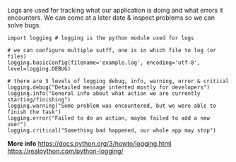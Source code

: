 Logs are used for tracking what our application is doing and what errors it encounters. We can come at a later date & inspect problems so we can solve bugs.

```
import logging # logging is the python module used for logs

# we can configure multiple sutff, one is in which file to log (or files)
logging.basicConfig(filename='example.log', encoding='utf-8', level=logging.DEBUG)

# there are 5 levels of logging debug, info, warning, error & critical
logging.debug("Detailed message intented mostly for developers")
logging.info("General info about what action we are currently starting/finishing")
logging.warning("Some problem was encountered, but we were able to finish the task")
logging.error("Failed to do an action, maybe failed to add a new user")
logging.critical("Something bad happened, our whole app may stop")
```

**More info**
https://docs.python.org/3/howto/logging.html
https://realpython.com/python-logging/

